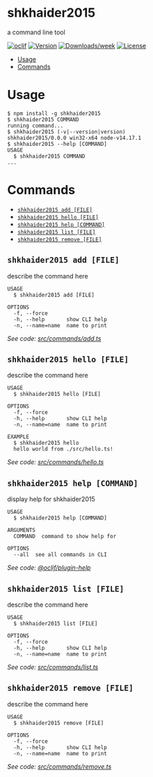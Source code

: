 shkhaider2015
=============

a command line tool

[![oclif](https://img.shields.io/badge/cli-oclif-brightgreen.svg)](https://oclif.io)
[![Version](https://img.shields.io/npm/v/shkhaider2015.svg)](https://npmjs.org/package/shkhaider2015)
[![Downloads/week](https://img.shields.io/npm/dw/shkhaider2015.svg)](https://npmjs.org/package/shkhaider2015)
[![License](https://img.shields.io/npm/l/shkhaider2015.svg)](https://github.com/shkhaider2015/cli_shkhaider2015/blob/master/package.json)

<!-- toc -->
* [Usage](#usage)
* [Commands](#commands)
<!-- tocstop -->
# Usage
<!-- usage -->
```sh-session
$ npm install -g shkhaider2015
$ shkhaider2015 COMMAND
running command...
$ shkhaider2015 (-v|--version|version)
shkhaider2015/0.0.0 win32-x64 node-v14.17.1
$ shkhaider2015 --help [COMMAND]
USAGE
  $ shkhaider2015 COMMAND
...
```
<!-- usagestop -->
# Commands
<!-- commands -->
* [`shkhaider2015 add [FILE]`](#shkhaider2015-add-file)
* [`shkhaider2015 hello [FILE]`](#shkhaider2015-hello-file)
* [`shkhaider2015 help [COMMAND]`](#shkhaider2015-help-command)
* [`shkhaider2015 list [FILE]`](#shkhaider2015-list-file)
* [`shkhaider2015 remove [FILE]`](#shkhaider2015-remove-file)

## `shkhaider2015 add [FILE]`

describe the command here

```
USAGE
  $ shkhaider2015 add [FILE]

OPTIONS
  -f, --force
  -h, --help       show CLI help
  -n, --name=name  name to print
```

_See code: [src/commands/add.ts](https://github.com/shkhaider2015/cli_shkhaider2015/blob/v0.0.0/src/commands/add.ts)_

## `shkhaider2015 hello [FILE]`

describe the command here

```
USAGE
  $ shkhaider2015 hello [FILE]

OPTIONS
  -f, --force
  -h, --help       show CLI help
  -n, --name=name  name to print

EXAMPLE
  $ shkhaider2015 hello
  hello world from ./src/hello.ts!
```

_See code: [src/commands/hello.ts](https://github.com/shkhaider2015/cli_shkhaider2015/blob/v0.0.0/src/commands/hello.ts)_

## `shkhaider2015 help [COMMAND]`

display help for shkhaider2015

```
USAGE
  $ shkhaider2015 help [COMMAND]

ARGUMENTS
  COMMAND  command to show help for

OPTIONS
  --all  see all commands in CLI
```

_See code: [@oclif/plugin-help](https://github.com/oclif/plugin-help/blob/v3.2.3/src/commands/help.ts)_

## `shkhaider2015 list [FILE]`

describe the command here

```
USAGE
  $ shkhaider2015 list [FILE]

OPTIONS
  -f, --force
  -h, --help       show CLI help
  -n, --name=name  name to print
```

_See code: [src/commands/list.ts](https://github.com/shkhaider2015/cli_shkhaider2015/blob/v0.0.0/src/commands/list.ts)_

## `shkhaider2015 remove [FILE]`

describe the command here

```
USAGE
  $ shkhaider2015 remove [FILE]

OPTIONS
  -f, --force
  -h, --help       show CLI help
  -n, --name=name  name to print
```

_See code: [src/commands/remove.ts](https://github.com/shkhaider2015/cli_shkhaider2015/blob/v0.0.0/src/commands/remove.ts)_
<!-- commandsstop -->
